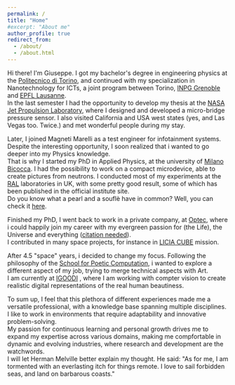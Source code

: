```yaml
---
permalink: /
title: "Home"
#excerpt: "About me"
author_profile: true
redirect_from: 
  - /about/
  - /about.html 
---
```


Hi there!
I'm Giuseppe.
I got my bachelor's degree in engineering physics at the [Politecnico di Torino](https://www.polito.it/), and continued with my specialization in Nanotechnology for ICTs, a joint program between Torino, [INPG Grenoble](https://www.grenoble-inp.fr/) and [EPFL Lausanne](https://www.epfl.ch/en/).  
In the last semester I had the opportunity to develop my thesis at the [NASA Jet Propulsion Laboratory](https://www.jpl.nasa.gov/), where I designed and developed a micro-bridge pressure sensor. I also visited California and USA west states (yes, and Las Vegas too. Twice.) and met wonderful people during my stay.

Later, I joined Magneti Marelli as a test engineer for infotainment systems. Despite the interesting opportunity, I soon realized that i wanted to go deeper into my Physics knowledge.  
That is why I started my PhD in Applied Physics, at the university of [Milano Bicocca](https://www.unimib.it/). I had the possibility to work on a compact microdevice, able to create pictures from neutrons. I conducted most of my experiments at the [RAL](https://www.ukri.org/who-we-are/stfc/locations/rutherford-appleton-laboratory/) laboratories in UK, with some pretty good result, some of which has been published in the official institute site.  
Do you know what a pearl and a souflè have in common? Well, you can check it [here](https://www.isis.stfc.ac.uk/Pages/Neutron-imaging-study-dives-deep-into-pearls.aspx).

Finished my PhD, I went back to work in a private company, at [Optec](https://www.optec.eu), where i could happily join my career with my evergreen passion for (the Life), the Universe and everything ([citation needed](https://en.wikipedia.org/wiki/Life,_the_Universe_and_Everything)).  
I contributed in many space projects, for instance in [LICIA CUBE](https://www.asi.it/en/planets-stars-universe/solar-system-and-beyond/liciacube/) mission.  

After 4.5 "space" years, i decided to change my focus. Following the philosophy of the [School for Poetic Computation](https://sfpc.study/), i wanted to explore a different aspect of my job, trying to merge technical aspects with Art.  
I am currently at [IGOODI](https://www.igoodi.eu/en/home) , where I am working with compter vision to create realistic digital representations of the real human beautiness.

To sum up, I feel that this plethora of different experiences made me a versatile professional, with a knowledge base spanning multiple disciplines. I like to work in environments that require adaptability and innovative problem-solving.  
My passion for continuous learning and personal growth drives me to expand my expertise across various domains, making me compfortable in dynamic and evolving industries, where research and development are the watchwords.  
I will let Herman Melville better explain my thought. He said: "As for me, I am tormented with an everlasting itch for things remote. I love to sail forbidden seas, and land on barbarous coasts."

